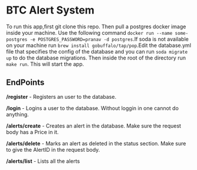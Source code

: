 # BTC Alert System

To run this app,first git clone this repo. Then pull a postgres docker image inside your machine. Use the following command `docker run --name some-postgres -e POSTGRES_PASSWORD=pranav -d postgres`.If soda is not available on your machine run `brew install gobuffalo/tap/pop`.Edit the database.yml file that specifies the config of the database and you can run `soda migrate up` to do the database migrations. Then inside the root of the directory run `make run`. This will start the app.

## EndPoints


**/register** - Registers an user to the database.

**/login** - Logins a user to the database. Without loggin in one cannot do anything.

**/alerts/create** - Creates an alert in the database. Make sure the request body has a Price in it.

**/alerts/delete** - Marks an alert as deleted in the status section. Make sure to give the AlertID in the request body.

**/alerts/list** - Lists all the alerts


